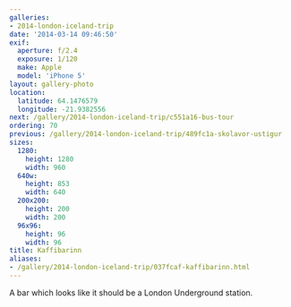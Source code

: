```yaml
---
galleries:
- 2014-london-iceland-trip
date: '2014-03-14 09:46:50'
exif:
  aperture: f/2.4
  exposure: 1/120
  make: Apple
  model: 'iPhone 5'
layout: gallery-photo
location:
  latitude: 64.1476579
  longitude: -21.9382556
next: /gallery/2014-london-iceland-trip/c551a16-bus-tour
ordering: 70
previous: /gallery/2014-london-iceland-trip/489fc1a-skolavor-ustigur
sizes:
  1280:
    height: 1280
    width: 960
  640w:
    height: 853
    width: 640
  200x200:
    height: 200
    width: 200
  96x96:
    height: 96
    width: 96
title: Kaffibarinn
aliases:
- /gallery/2014-london-iceland-trip/037fcaf-kaffibarinn.html
---
```


A bar which looks like it should be a London Underground station.
